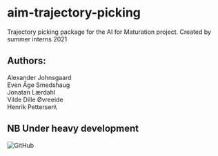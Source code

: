 # aim-trajectory-picking
Trajectory picking package for the AI for Maturation project. Created by summer interns 2021

## Authors: ## 
Alexander Johnsgaard\
Even Åge Smedshaug\
Jonatan Lærdahl\
Vilde Dille Øvreeide\
Henrik Pettersen\ 

## NB Under heavy development ##



![GitHub](https://img.shields.io/github/license/Vildeeide/aim-trajectory-picking)
